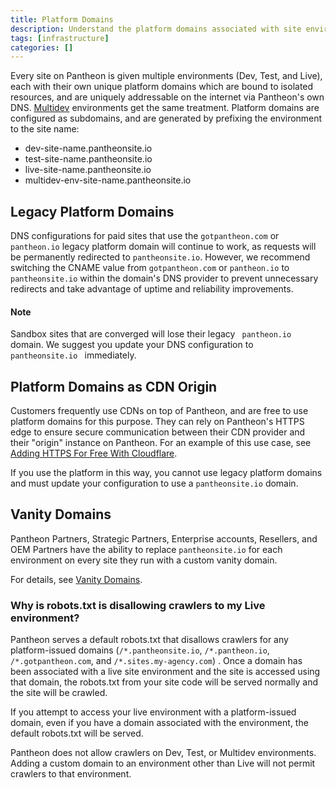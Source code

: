 ```yaml
---
title: Platform Domains
description: Understand the platform domains associated with site environments on Pantheon.
tags: [infrastructure]
categories: []
---
```

Every site on Pantheon is given multiple environments (Dev, Test, and Live), each with their own unique platform domains which are bound to isolated resources, and are uniquely addressable on the internet via Pantheon's own DNS. [Multidev](/docs/multidev/) environments get the same treatment. Platform domains are configured as subdomains, and are generated by prefixing the environment to the site name:

- dev-site-name.pantheonsite.io
- test-site-name.pantheonsite.io
- live-site-name.pantheonsite.io
- multidev-env-site-name.pantheonsite.io

## Legacy Platform Domains

DNS configurations for paid sites that use the `gotpantheon.com` or `pantheon.io` legacy platform domain will continue to work, as requests will be permanently redirected to `pantheonsite.io`.  However, we recommend switching the CNAME value from `gotpantheon.com` or `pantheon.io` to `pantheonsite.io` within the domain's DNS provider to prevent unnecessary redirects and take advantage of uptime and reliability improvements.

<div class="alert alert-info" role="alert">
<h4 class="info">Note</h4>
<p>Sandbox sites that are converged will lose their legacy <code> pantheon.io </code> domain. We suggest you update your DNS configuration to <code> pantheonsite.io </code> immediately.</p>
</div>

## Platform Domains as CDN Origin

Customers frequently use CDNs on top of Pantheon, and are free to use platform domains for this purpose. They can rely on Pantheon's HTTPS edge to ensure secure communication between their CDN provider and their "origin" instance on Pantheon. For an example of this use case, see [Adding HTTPS For Free With Cloudflare](/docs/guides/cloudflare-enable-https/).

If you use the platform in this way, you cannot use legacy platform domains and must update your configuration to use a `pantheonsite.io` domain.

## Vanity Domains
Pantheon Partners, Strategic Partners, Enterprise accounts, Resellers, and OEM Partners have the ability to replace `pantheonsite.io` for each environment on every site they run with a custom vanity domain.

For details, see [Vanity Domains](/docs/vanity-domains/).

### Why is robots.txt is disallowing crawlers to my Live environment?

Pantheon serves a default robots.txt that disallows crawlers for any platform-issued domains (`/*.pantheonsite.io`, `/*.pantheon.io`, `/*.gotpantheon.com`, and `/*.sites.my-agency.com`) . Once a domain has been associated with a live site environment and the site is accessed using that domain, the robots.txt from your site code will be served normally and the site will be crawled.

If you attempt to access your live environment with a platform-issued domain, even if you have a domain associated with the environment, the default robots.txt will be served.

Pantheon does not allow crawlers on Dev, Test, or Multidev environments. Adding a custom domain to an environment other than Live will not permit crawlers to that environment.
